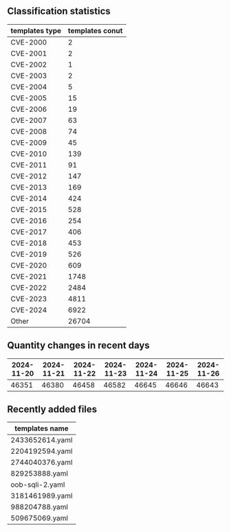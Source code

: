 ## Classification statistics
| templates type | templates conut | 
| --- | --- |
| CVE-2000 | 2 |
| CVE-2001 | 2 |
| CVE-2002 | 1 |
| CVE-2003 | 2 |
| CVE-2004 | 5 |
| CVE-2005 | 15 |
| CVE-2006 | 19 |
| CVE-2007 | 63 |
| CVE-2008 | 74 |
| CVE-2009 | 45 |
| CVE-2010 | 139 |
| CVE-2011 | 91 |
| CVE-2012 | 147 |
| CVE-2013 | 169 |
| CVE-2014 | 424 |
| CVE-2015 | 528 |
| CVE-2016 | 254 |
| CVE-2017 | 406 |
| CVE-2018 | 453 |
| CVE-2019 | 526 |
| CVE-2020 | 609 |
| CVE-2021 | 1748 |
| CVE-2022 | 2484 |
| CVE-2023 | 4811 |
| CVE-2024 | 6922 |
| Other | 26704 |
## Quantity changes in recent days
|2024-11-20 | 2024-11-21 | 2024-11-22 | 2024-11-23 | 2024-11-24 | 2024-11-25 | 2024-11-26|
|--- | ------ | ------ | ------ | ------ | ------ | ---|
|46351 | 46380 | 46458 | 46582 | 46645 | 46646 | 46643|
## Recently added files
| templates name | 
| --- |
| 2433652614.yaml |
| 2204192594.yaml |
| 2744040376.yaml |
| 829253888.yaml |
| oob-sqli-2.yaml |
| 3181461989.yaml |
| 988204788.yaml |
| 509675069.yaml |
